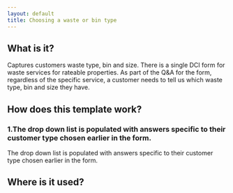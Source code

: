 ```yaml
---
layout: default
title: Choosing a waste or bin type
---
```


## What is it?
Captures customers waste type, bin and size.
There is a single DCI form for waste services for rateable properties.
As part of the Q&A for the form, regardless of the specific service, a customer needs to tell us which waste type, bin and size they have.

## How does this template work?

### 1.The drop down list is populated with answers specific to their customer type chosen earlier in the form.

The drop down list is populated with answers specific to their customer type chosen earlier in the form.

## Where is it used?